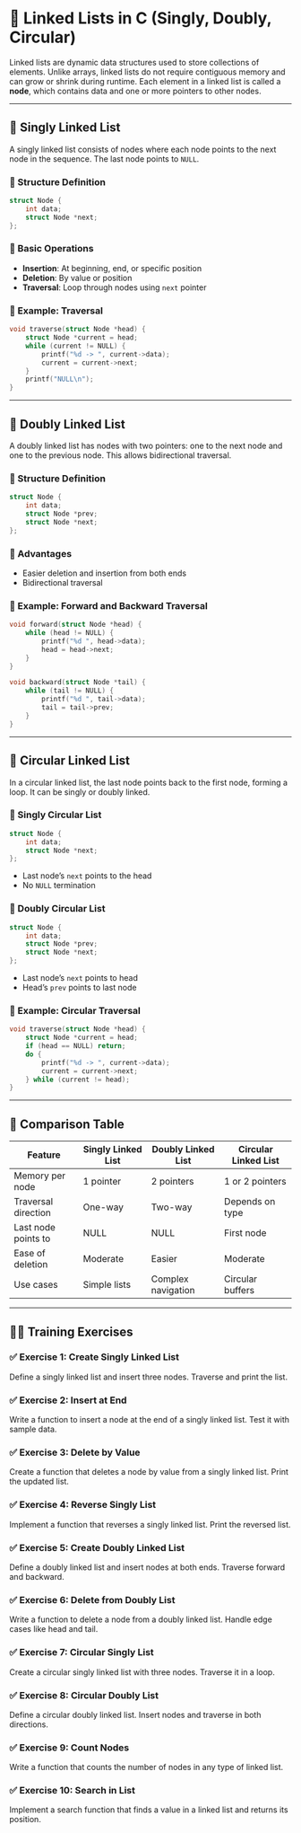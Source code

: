# 🔗 Linked Lists in C (Singly, Doubly, Circular)

Linked lists are dynamic data structures used to store collections of elements. Unlike arrays, linked lists do not require contiguous memory and can grow or shrink during runtime. Each element in a linked list is called a **node**, which contains data and one or more pointers to other nodes.

---

## 🧩 Singly Linked List

A singly linked list consists of nodes where each node points to the next node in the sequence. The last node points to `NULL`.

### 🔹 Structure Definition

```c
struct Node {
    int data;
    struct Node *next;
};
```

### 🔹 Basic Operations

- **Insertion**: At beginning, end, or specific position
- **Deletion**: By value or position
- **Traversal**: Loop through nodes using `next` pointer

### 🔹 Example: Traversal

```c
void traverse(struct Node *head) {
    struct Node *current = head;
    while (current != NULL) {
        printf("%d -> ", current->data);
        current = current->next;
    }
    printf("NULL\n");
}
```

---

## 🔁 Doubly Linked List

A doubly linked list has nodes with two pointers: one to the next node and one to the previous node. This allows bidirectional traversal.

### 🔹 Structure Definition

```c
struct Node {
    int data;
    struct Node *prev;
    struct Node *next;
};
```

### 🔹 Advantages

- Easier deletion and insertion from both ends
- Bidirectional traversal

### 🔹 Example: Forward and Backward Traversal

```c
void forward(struct Node *head) {
    while (head != NULL) {
        printf("%d ", head->data);
        head = head->next;
    }
}

void backward(struct Node *tail) {
    while (tail != NULL) {
        printf("%d ", tail->data);
        tail = tail->prev;
    }
}
```

---

## 🔄 Circular Linked List

In a circular linked list, the last node points back to the first node, forming a loop. It can be singly or doubly linked.

### 🔹 Singly Circular List

```c
struct Node {
    int data;
    struct Node *next;
};
```

- Last node’s `next` points to the head
- No `NULL` termination

### 🔹 Doubly Circular List

```c
struct Node {
    int data;
    struct Node *prev;
    struct Node *next;
};
```

- Last node’s `next` points to head
- Head’s `prev` points to last node

### 🔹 Example: Circular Traversal

```c
void traverse(struct Node *head) {
    struct Node *current = head;
    if (head == NULL) return;
    do {
        printf("%d -> ", current->data);
        current = current->next;
    } while (current != head);
}
```

---

## 🧠 Comparison Table

| Feature               | Singly Linked List | Doubly Linked List | Circular Linked List |
|-----------------------|--------------------|---------------------|-----------------------|
| Memory per node       | 1 pointer          | 2 pointers          | 1 or 2 pointers       |
| Traversal direction   | One-way            | Two-way             | Depends on type       |
| Last node points to   | NULL               | NULL                | First node            |
| Ease of deletion      | Moderate           | Easier              | Moderate              |
| Use cases             | Simple lists       | Complex navigation  | Circular buffers      |

---

## 🧑‍💻 Training Exercises

### ✅ Exercise 1: Create Singly Linked List
Define a singly linked list and insert three nodes. Traverse and print the list.

### ✅ Exercise 2: Insert at End
Write a function to insert a node at the end of a singly linked list. Test it with sample data.

### ✅ Exercise 3: Delete by Value
Create a function that deletes a node by value from a singly linked list. Print the updated list.

### ✅ Exercise 4: Reverse Singly List
Implement a function that reverses a singly linked list. Print the reversed list.

### ✅ Exercise 5: Create Doubly Linked List
Define a doubly linked list and insert nodes at both ends. Traverse forward and backward.

### ✅ Exercise 6: Delete from Doubly List
Write a function to delete a node from a doubly linked list. Handle edge cases like head and tail.

### ✅ Exercise 7: Circular Singly List
Create a circular singly linked list with three nodes. Traverse it in a loop.

### ✅ Exercise 8: Circular Doubly List
Define a circular doubly linked list. Insert nodes and traverse in both directions.

### ✅ Exercise 9: Count Nodes
Write a function that counts the number of nodes in any type of linked list.

### ✅ Exercise 10: Search in List
Implement a search function that finds a value in a linked list and returns its position.
